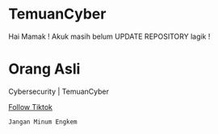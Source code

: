 # TemuanCyber
Hai Mamak ! 
Akuk masih belum UPDATE REPOSITORY lagik !

# Orang Asli
Cybersecurity | TemuanCyber


[Follow Tiktok](https://www.tiktok.com/@temuancyber) 

```Jangan Minum Engkem```

